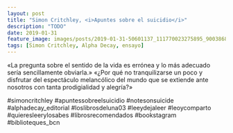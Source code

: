 ```yaml
---
layout: post
title: "Simon Critchley, <i>Apuntes sobre el suicidio</i>"
description: "TODO"
date: 2019-01-31
feature_image: images/posts/2019-01-31-50601137_111770023275895_9003868388058826205_n_18012312427108597.jpg
tags: [Simon Critchley, Alpha Decay, ensayo]
---
```


«La pregunta sobre el sentido de la vida es errónea y lo más adecuado sería sencillamente obviarla.» «¿Por qué no tranquilizarse un poco y disfrutar del espectáculo melancólico del mundo que se extiende ante nosotros con tanta prodigialidad y alegría?»
<!--more-->

#simoncritchley #apuntessobreelsuicidio #notesonsuicide #alphadecay_editorial #loslibrosdeluna03 #leeydejaleer #leoycomparto #quieresleerylosabes #librosrecomendados #bookstagram #biblioteques_bcn


